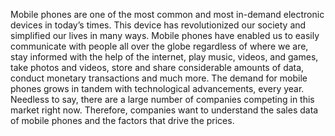 Mobile phones are one of the most common and most in-demand electronic devices in today’s times. This device has revolutionized our society and simplified our lives in many ways. Mobile phones have enabled us to easily communicate with people all over the globe regardless of where we are, stay informed with the help of the internet, play music, videos, and games, take photos and videos, store and share considerable amounts of data, conduct monetary transactions and much more.
The demand for mobile phones grows in tandem with technological advancements, every year. Needless to say, there are a large number of companies competing in this market right now. Therefore, companies want to understand the sales data of mobile phones and the factors that drive the prices.
